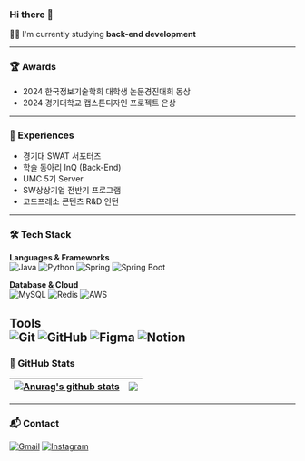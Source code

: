 ### Hi there 👋
👨‍💻 I'm currently studying **back-end development**

---

### 🏆 Awards
- 2024 한국정보기술학회 대학생 논문경진대회 동상  
- 2024 경기대학교 캡스톤디자인 프로젝트 은상

---

### 🎈 Experiences
- 경기대 SWAT 서포터즈  
- 학술 동아리 InQ (Back-End)  
- UMC 5기 Server  
- SW상상기업 전반기 프로그램  
- 코드프레소 콘텐츠 R&D 인턴

---

### 🛠 Tech Stack

**Languages & Frameworks**  
![Java](https://img.shields.io/badge/Java-007396?style=flat&logo=java&logoColor=white)
![Python](https://img.shields.io/badge/Python-3776AB?style=flat&logo=python&logoColor=white)
![Spring](https://img.shields.io/badge/Spring-6DB33F?style=flat&logo=spring&logoColor=white)
![Spring Boot](https://img.shields.io/badge/SpringBoot-6DB33F?style=flat&logo=spring-boot&logoColor=white)

**Database & Cloud**  
![MySQL](https://img.shields.io/badge/MySQL-4479A1?style=flat&logo=mysql&logoColor=white)
![Redis](https://img.shields.io/badge/Redis-DC382D?style=flat&logo=redis&logoColor=white)
![AWS](https://img.shields.io/badge/AWS-232F3E?style=flat&logo=amazon-aws&logoColor=white)

**Tools**  
![Git](https://img.shields.io/badge/Git-F05032?style=flat&logo=git&logoColor=white)
![GitHub](https://img.shields.io/badge/GitHub-181717?style=flat&logo=github&logoColor=white)
![Figma](https://img.shields.io/badge/Figma-F24E1E?style=flat&logo=figma&logoColor=white)
![Notion](https://img.shields.io/badge/Notion-000000?style=flat&logo=notion&logoColor=white)
---

### 🌱 GitHub Stats

  
| <a href="https://github.com/anuraghazra/github-readme-stats"><img align="center" src="https://github-readme-stats.vercel.app/api?username=sye1101&show_icons=true&include_all_commits=true&theme=tokyonight&hide_border=true" alt="Anurag's github stats" /></a> | <a href="https://github.com/anuraghazra/github-readme-stats"><img align="center" src="https://github-readme-stats.vercel.app/api/top-langs/?username=sye1101&layout=compact&theme=tokyonight&hide_border=true" /></a> |
| ------------- | ------------- |

---

### 📬 Contact

[![Gmail](https://img.shields.io/badge/Gmail-D14836?style=flat&logo=gmail&logoColor=white)](mailto:shinye1101@gmail.com)
[![Instagram](https://img.shields.io/badge/Instagram-E4405F?style=flat&logo=instagram&logoColor=white)](https://instagram.com/ye_eun_1101)
